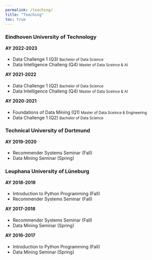 ```yaml
---
permalink: /teaching/
title: "Teaching"
toc: true
---
```


<style>
/*.page__content li {font-size:0.9em}*/
h4 {margin-top:  0px;}
ul li {margin-bottom:  0px;}
</style>

### Eindhoven University of Technology

#### AY 2022-2023

* Data Challenge 1 (Q3) <small>Bachelor of Data Science</small>
* Data Intelligence Challeng (Q4) <small>Master of Data Sceince & AI</small>


#### AY 2021-2022

* Data Challenge 1 (Q2) <small>Bachelor of Data Science</small>
* Data Intelligence Challeng (Q4) <small>Master of Data Sceince & AI</small>

#### AY 2020-2021
* Foundations of Data Mining (Q1) <small>Master of Data Sceince & Engineering</small>
* Data Challenge 1 (Q2) <small>Bachelor of Data Science</small>


### Technical University of Dortmund

#### AY 2019-2020

* Recommender Systems Seminar (Fall)
* Data Mining Seminar (Spring)


### Leuphana University of Lüneburg

#### AY 2018-2019

* Introduction to Python Programming (Fall)
* Recommender Systems Seminar (Fall)

#### AY 2017-2018
* Recommender Systems Seminar (Fall)
* Data Mining Seminar (Spring)

#### AY 2016-2017

* Introduction to Python Programming (Fall)
* Data Mining Seminar (Spring)





